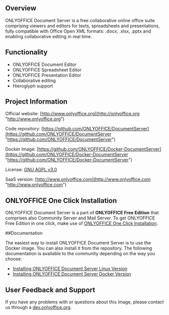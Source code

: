 ## Overview

ONLYOFFICE Document Server is a free collaborative online office suite comprising viewers and editors for texts, spreadsheets and presentations, fully compatible with Office Open XML formats: .docx, .xlsx, .pptx and enabling collaborative editing in real time.

## Functionality

* ONLYOFFICE Document Editor
* ONLYOFFICE Spreadsheet Editor
* ONLYOFFICE Presentation Editor
* Collaborative editing
* Hieroglyph support

## Project Information

Official website: [http://www.onlyoffice.org](http://onlyoffice.org "http://www.onlyoffice.org")

Code repository: [https://github.com/ONLYOFFICE/DocumentServer](https://github.com/ONLYOFFICE/DocumentServer "https://github.com/ONLYOFFICE/DocumentServer")

Docker Image: [https://github.com/ONLYOFFICE/Docker-DocumentServer](https://github.com/ONLYOFFICE/Docker-DocumentServer "https://github.com/ONLYOFFICE/Docker-DocumentServer")

License: [GNU AGPL v3.0](https://help.onlyoffice.com/products/files/doceditor.aspx?fileid=4358397&doc=K0ZUdlVuQzQ0RFhhMzhZRVN4ZFIvaHlhUjN2eS9XMXpKR1M5WEppUk1Gcz0_IjQzNTgzOTci0 "GNU AGPL v3.0")

SaaS version: [http://www.onlyoffice.com](http://www.onlyoffice.com "http://www.onlyoffice.com")

## ONLYOFFICE One Click Installation

ONLYOFFICE Document Server is a part of **ONLYOFFICE Free Edition** that comprises also Community Server and Mail Server. To get ONLYOFFICE Free Edition in one click, make use of [ONLYOFFICE One Click Installation](https://controlpanel.onlyoffice.com/ "ONLYOFFICE One Click Installation").

##Documentation

The easiest way to install ONLYOFFICE Document Server is to use the Docker image. You can also install it from the repository. The following documentation is available to the community depending on the way you choose:

* [Installing ONLYOFFICE Document Server Linux Version](https://help.onlyoffice.com/products/files/doceditor.aspx?fileid=4381391&doc=ZDdHWWYrTVJJMmpUTEVLRkNTOHhUSEplZklDQjQwQWVSajNhQ2VYamk4Zz0_IjQzODEzOTEi0 "Installing ONLYOFFICE Document Server Linux Version")
* [Installing ONLYOFFICE Document Server Docker Version](https://help.onlyoffice.com/products/files/doceditor.aspx?fileid=4356431&doc=TTlaTDdWdHA1Ny9PRFlHQUl0cDFDTFZhdnpBUFVVQmc0b0pNRnBzRndPTT0_IjQzNTY0MzEi0 "Installing ONLYOFFICE Document Server Docker Version")

## User Feedback and Support

If you have any problems with or questions about this image, please contact us through a [dev.onlyoffice.org][1].

  [1]: http://dev.onlyoffice.org
